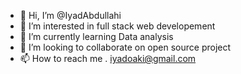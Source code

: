 - 👋 Hi, I’m @IyadAbdullahi
- 👀 I’m interested in full stack web developement
- 🌱 I’m currently learning Data analysis
- 💞️ I’m looking to collaborate on open source project
- 📫 How to reach me . iyadoaki@gmail.com

<!---
IyadAbdullahi/IyadAbdullahi is a ✨ special ✨ repository because its `README.md` (this file) appears on your GitHub profile.
You can click the Preview link to take a look at your changes.
--->

